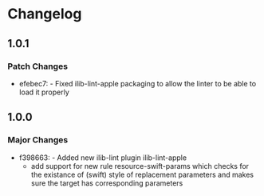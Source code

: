 # Changelog

## 1.0.1

### Patch Changes

- efebec7: - Fixed ilib-lint-apple packaging to allow the linter to be able to load it properly

## 1.0.0

### Major Changes

- f398663: - Added new ilib-lint plugin ilib-lint-apple
  - add support for new rule resource-swift-params which
    checks for the existance of \(swift) style of replacement
    parameters and makes sure the target has corresponding
    parameters
